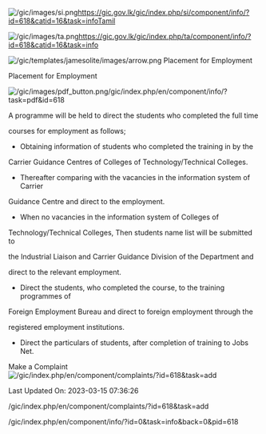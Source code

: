 <!-- Source: https://gic.gov.lk/gic/index.php/en/component/info/?id=618&catid=16&task=info -->

![/gic/images/si.png](/gic/images/si.png)https://gic.gov.lk/gic/index.php/si/component/info/?id=618&catid=16&task=infoTamil

![/gic/images/ta.png](/gic/images/ta.png)https://gic.gov.lk/gic/index.php/ta/component/info/?id=618&catid=16&task=info

![/gic/templates/jamesolite/images/arrow.png](/gic/templates/jamesolite/images/arrow.png) Placement for Employment

Placement for Employment

![/gic/images/pdf_button.png](/gic/images/pdf_button.png)/gic/index.php/en/component/info/?task=pdf&id=618

A programme will be held to direct the students who completed the full time

courses for employment as follows;

 * Obtaining information of students who completed the training in by the

 Carrier Guidance Centres of Colleges of Technology/Technical Colleges.

 * Thereafter comparing with the vacancies in the information system of Carrier

 Guidance Centre and direct to the employment.

 * When no vacancies in the information system of Colleges of

 Technology/Technical Colleges, Then students name list will be submitted to

 the Industrial Liaison and Carrier Guidance Division of the Department and

 direct to the relevant employment.

 * Direct the students, who completed the course, to the training programmes of

 Foreign Employment Bureau and direct to foreign employment through the

 registered employment institutions.

 * Direct the particulars of students, after completion of training to Jobs Net.

Make a Complaint ![/gic/index.php/en/component/complaints/?id=618&task=add](/gic/index.php/en/component/complaints/?id=618&task=add)

Last Updated On: 2023-03-15 07:36:26

/gic/index.php/en/component/complaints/?id=618&task=add

/gic/index.php/en/component/info/?id=0&task=info&back=0&pid=618